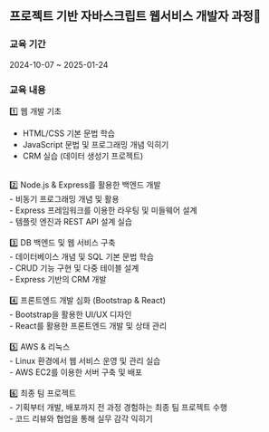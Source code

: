 ## 프로젝트 기반 자바스크립트 웹서비스 개발자 과정🌱

### 교육 기간
2024-10-07 ~ 2025-01-24

### 교육 내용
1️⃣ 웹 개발 기초</br>
- HTML/CSS 기본 문법 학습</br>
- JavaScript 문법 및 프로그래밍 개념 익히기</br>
- CRM 실습 (데이터 생성기 프로젝트)</br>
</br>
2️⃣ Node.js & Express를 활용한 백엔드 개발</br>
- 비동기 프로그래밍 개념 및 활용</br>
- Express 프레임워크를 이용한 라우팅 및 미들웨어 설계</br>
- 템플릿 엔진과 REST API 설계 실습</br>
</br>
3️⃣ DB 백엔드 및 웹 서비스 구축</br>
- 데이터베이스 개념 및 SQL 기본 문법 학습</br>
- CRUD 기능 구현 및 다중 테이블 설계</br>
- Express 기반의 CRM 개발</br>
</br>
4️⃣ 프론트엔드 개발 심화 (Bootstrap & React)</br>
- Bootstrap을 활용한 UI/UX 디자인</br>
- React를 활용한 프론트엔드 개발 및 상태 관리</br>
</br>
5️⃣ AWS & 리눅스</br>
- Linux 환경에서 웹 서비스 운영 및 관리 실습</br>
- AWS EC2를 이용한 서버 구축 및 배포</br>
</br>
6️⃣ 최종 팀 프로젝트</br>
- 기획부터 개발, 배포까지 전 과정 경험하는 최종 팀 프로젝트 수행</br>
- 코드 리뷰와 협업을 통해 실무 감각 익히기</br>


